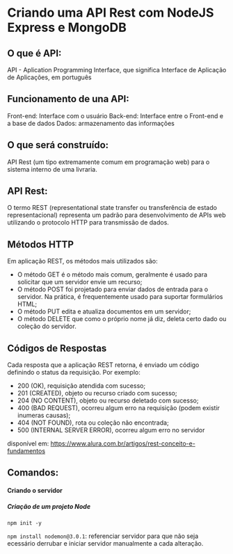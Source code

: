 # Criando uma API Rest com NodeJS Express e MongoDB
## O que é API: 
API - Aplication Programming Interface, que significa Interface de Aplicação de Aplicações, em português

## Funcionamento de una API:
Front-end: Interface com o usuário 
Back-end: Interface entre o Front-end e a base de dados 
Dados: armazenamento das informações 

## O que será construído: 
API Rest (um tipo extremamente comum em programação web) para o sistema interno de uma livraria.

## API Rest: 
O termo REST (representational state transfer ou transferência de estado representacional) representa um padrão para desenvolvimento de APIs web utilizando o protocolo HTTP para transmissão de dados.

## Métodos HTTP
Em aplicação REST, os métodos mais utilizados são:
* O método GET é o método mais comum, geralmente é usado para solicitar que um servidor envie um recurso;
* O método POST foi projetado para enviar dados de entrada para o servidor. Na prática, é frequentemente usado para suportar formulários HTML;
* O método PUT edita e atualiza documentos em um servidor;
* O método DELETE que como o próprio nome já diz, deleta certo dado ou coleção do servidor.

## Códigos de Respostas
Cada resposta que a aplicação REST retorna, é enviado um código definindo o status da requisição. Por exemplo:
* 200 (OK), requisição atendida com sucesso;
* 201 (CREATED), objeto ou recurso criado com sucesso;
* 204 (NO CONTENT), objeto ou recurso deletado com sucesso;
* 400 (BAD REQUEST), ocorreu algum erro na requisição (podem existir inumeras causas);
* 404 (NOT FOUND), rota ou coleção não encontrada;
* 500 (INTERNAL SERVER ERROR), ocorreu algum erro no servidor

disponível em: https://www.alura.com.br/artigos/rest-conceito-e-fundamentos


## Comandos:
#### Criando o servidor
##### Criação de um projeto Node
```npm init -y```


```npm install nodemon@3.0.1```: referenciar servidor para que não seja ecessário derrubar e iniciar servidor manualmente a cada alteração.